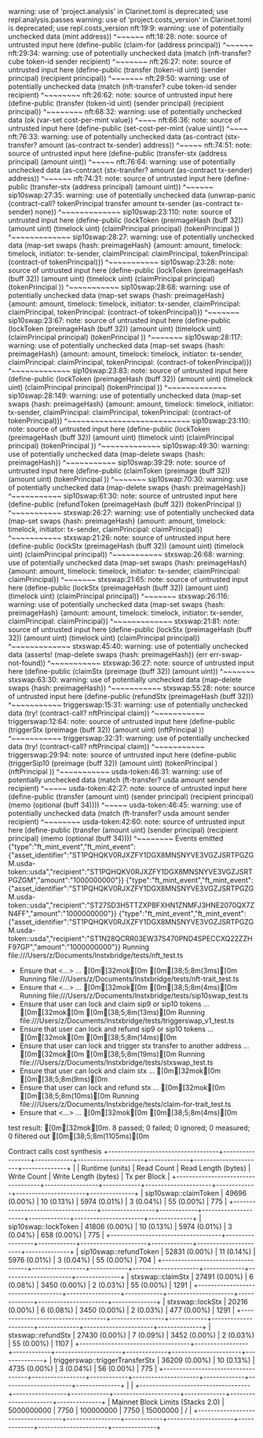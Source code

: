
warning: use of 'project.analysis' in Clarinet.toml is deprecated; use repl.analysis.passes
warning: use of 'project.costs_version' in Clarinet.toml is deprecated; use repl.costs_version
nft:19:9: warning: use of potentially unchecked data
  (mint address))
        ^~~~~~~
nft:18:28: note: source of untrusted input here
(define-public (claim-for (address principal))
                           ^~~~~~~
nft:29:34: warning: use of potentially unchecked data
      (match (nft-transfer? cube token-id sender recipient)
                                 ^~~~~~~~
nft:26:27: note: source of untrusted input here
(define-public (transfer (token-id uint) (sender principal) (recipient principal))
                          ^~~~~~~~
nft:29:50: warning: use of potentially unchecked data
      (match (nft-transfer? cube token-id sender recipient)
                                                 ^~~~~~~~~
nft:26:62: note: source of untrusted input here
(define-public (transfer (token-id uint) (sender principal) (recipient principal))
                                                             ^~~~~~~~~
nft:68:32: warning: use of potentially unchecked data
    (ok (var-set cost-per-mint value))
                               ^~~~~
nft:66:36: note: source of untrusted input here
(define-public (set-cost-per-mint (value uint))
                                   ^~~~~
nft:76:33: warning: use of potentially unchecked data
    (as-contract (stx-transfer? amount (as-contract tx-sender) address))
                                ^~~~~~
nft:74:51: note: source of untrusted input here
(define-public (transfer-stx (address principal) (amount uint))
                                                  ^~~~~~
nft:76:64: warning: use of potentially unchecked data
    (as-contract (stx-transfer? amount (as-contract tx-sender) address))
                                                               ^~~~~~~
nft:74:31: note: source of untrusted input here
(define-public (transfer-stx (address principal) (amount uint))
                              ^~~~~~~
sip10swap:27:35: warning: use of potentially unchecked data
    (unwrap-panic (contract-call? tokenPrincipal transfer amount tx-sender (as-contract tx-sender) none))
                                  ^~~~~~~~~~~~~~
sip10swap:23:110: note: source of untrusted input here
(define-public (lockToken (preimageHash (buff 32)) (amount uint) (timelock uint) (claimPrincipal principal) (tokenPrincipal <ft-trait>))
                                                                                                             ^~~~~~~~~~~~~~
sip10swap:28:27: warning: use of potentially unchecked data
    (map-set swaps {hash: preimageHash} {amount: amount, timelock: timelock,  initiator: tx-sender, claimPrincipal: claimPrincipal, tokenPrincipal: (contract-of tokenPrincipal)})
                          ^~~~~~~~~~~~
sip10swap:23:28: note: source of untrusted input here
(define-public (lockToken (preimageHash (buff 32)) (amount uint) (timelock uint) (claimPrincipal principal) (tokenPrincipal <ft-trait>))
                           ^~~~~~~~~~~~
sip10swap:28:68: warning: use of potentially unchecked data
    (map-set swaps {hash: preimageHash} {amount: amount, timelock: timelock,  initiator: tx-sender, claimPrincipal: claimPrincipal, tokenPrincipal: (contract-of tokenPrincipal)})
                                                                   ^~~~~~~~
sip10swap:23:67: note: source of untrusted input here
(define-public (lockToken (preimageHash (buff 32)) (amount uint) (timelock uint) (claimPrincipal principal) (tokenPrincipal <ft-trait>))
                                                                  ^~~~~~~~
sip10swap:28:117: warning: use of potentially unchecked data
    (map-set swaps {hash: preimageHash} {amount: amount, timelock: timelock,  initiator: tx-sender, claimPrincipal: claimPrincipal, tokenPrincipal: (contract-of tokenPrincipal)})
                                                                                                                    ^~~~~~~~~~~~~~
sip10swap:23:83: note: source of untrusted input here
(define-public (lockToken (preimageHash (buff 32)) (amount uint) (timelock uint) (claimPrincipal principal) (tokenPrincipal <ft-trait>))
                                                                                  ^~~~~~~~~~~~~~
sip10swap:28:149: warning: use of potentially unchecked data
    (map-set swaps {hash: preimageHash} {amount: amount, timelock: timelock,  initiator: tx-sender, claimPrincipal: claimPrincipal, tokenPrincipal: (contract-of tokenPrincipal)})
                                                                                                                                                    ^~~~~~~~~~~~~~~~~~~~~~~~~~~~
sip10swap:23:110: note: source of untrusted input here
(define-public (lockToken (preimageHash (buff 32)) (amount uint) (timelock uint) (claimPrincipal principal) (tokenPrincipal <ft-trait>))
                                                                                                             ^~~~~~~~~~~~~~
sip10swap:49:30: warning: use of potentially unchecked data
    (map-delete swaps {hash: preimageHash})
                             ^~~~~~~~~~~~
sip10swap:39:29: note: source of untrusted input here
(define-public (claimToken (preimage (buff 32)) (amount uint) (tokenPrincipal <ft-trait>))
                            ^~~~~~~~
sip10swap:70:30: warning: use of potentially unchecked data
    (map-delete swaps {hash: preimageHash})
                             ^~~~~~~~~~~~
sip10swap:61:30: note: source of untrusted input here
(define-public (refundToken (preimageHash (buff 32)) (tokenPrincipal <ft-trait>))
                             ^~~~~~~~~~~~
stxswap:26:27: warning: use of potentially unchecked data
    (map-set swaps {hash: preimageHash} {amount: amount, timelock: timelock, initiator: tx-sender, claimPrincipal: claimPrincipal})
                          ^~~~~~~~~~~~
stxswap:21:26: note: source of untrusted input here
(define-public (lockStx (preimageHash (buff 32)) (amount uint) (timelock uint) (claimPrincipal principal))
                         ^~~~~~~~~~~~
stxswap:26:68: warning: use of potentially unchecked data
    (map-set swaps {hash: preimageHash} {amount: amount, timelock: timelock, initiator: tx-sender, claimPrincipal: claimPrincipal})
                                                                   ^~~~~~~~
stxswap:21:65: note: source of untrusted input here
(define-public (lockStx (preimageHash (buff 32)) (amount uint) (timelock uint) (claimPrincipal principal))
                                                                ^~~~~~~~
stxswap:26:116: warning: use of potentially unchecked data
    (map-set swaps {hash: preimageHash} {amount: amount, timelock: timelock, initiator: tx-sender, claimPrincipal: claimPrincipal})
                                                                                                                   ^~~~~~~~~~~~~~
stxswap:21:81: note: source of untrusted input here
(define-public (lockStx (preimageHash (buff 32)) (amount uint) (timelock uint) (claimPrincipal principal))
                                                                                ^~~~~~~~~~~~~~
stxswap:45:40: warning: use of potentially unchecked data
    (asserts! (map-delete swaps {hash: preimageHash}) (err err-swap-not-found))
                                       ^~~~~~~~~~~~
stxswap:36:27: note: source of untrusted input here
(define-public (claimStx (preimage (buff 32)) (amount uint))
                          ^~~~~~~~
stxswap:63:30: warning: use of potentially unchecked data
    (map-delete swaps {hash: preimageHash})
                             ^~~~~~~~~~~~
stxswap:55:28: note: source of untrusted input here
(define-public (refundStx (preimageHash (buff 32)))
                           ^~~~~~~~~~~~
triggerswap:15:31: warning: use of potentially unchecked data
        (try! (contract-call? nftPrincipal claim))
                              ^~~~~~~~~~~~
triggerswap:12:64: note: source of untrusted input here
(define-public (triggerStx (preimage (buff 32)) (amount uint) (nftPrincipal <claim-trait>))
                                                               ^~~~~~~~~~~~
triggerswap:32:31: warning: use of potentially unchecked data
        (try! (contract-call? nftPrincipal claim))
                              ^~~~~~~~~~~~
triggerswap:29:94: note: source of untrusted input here
(define-public (triggerSip10 (preimage (buff 32)) (amount uint) (tokenPrincipal <ft-trait>) (nftPrincipal <claim-trait>))
                                                                                             ^~~~~~~~~~~~
usda-token:46:31: warning: use of potentially unchecked data
    (match (ft-transfer? usda amount sender recipient)
                              ^~~~~~
usda-token:42:27: note: source of untrusted input here
(define-public (transfer (amount uint) (sender principal) (recipient principal) (memo (optional (buff 34))))
                          ^~~~~~
usda-token:46:45: warning: use of potentially unchecked data
    (match (ft-transfer? usda amount sender recipient)
                                            ^~~~~~~~~
usda-token:42:60: note: source of untrusted input here
(define-public (transfer (amount uint) (sender principal) (recipient principal) (memo (optional (buff 34))))
                                                           ^~~~~~~~~
Events emitted
{"type":"ft_mint_event","ft_mint_event":{"asset_identifier":"ST1PQHQKV0RJXZFY1DGX8MNSNYVE3VGZJSRTPGZGM.usda-token::usda","recipient":"ST1PQHQKV0RJXZFY1DGX8MNSNYVE3VGZJSRTPGZGM","amount":"1000000000"}}
{"type":"ft_mint_event","ft_mint_event":{"asset_identifier":"ST1PQHQKV0RJXZFY1DGX8MNSNYVE3VGZJSRTPGZGM.usda-token::usda","recipient":"ST27SD3H5TTZXPBFXHN1ZNMFJ3HNE2070QX7ZN4FF","amount":"1000000000"}}
{"type":"ft_mint_event","ft_mint_event":{"asset_identifier":"ST1PQHQKV0RJXZFY1DGX8MNSNYVE3VGZJSRTPGZGM.usda-token::usda","recipient":"ST1N28QCRR03EW37S470PND4SPECCXQ22ZZHF97GP","amount":"1000000000"}}
Running file:///Users/z/Documents/lnstxbridge/tests/nft_test.ts
* Ensure that <...> ... [0m[32mok[0m [0m[38;5;8m(3ms)[0m
Running file:///Users/z/Documents/lnstxbridge/tests/nft-trait_test.ts
* Ensure that <...> ... [0m[32mok[0m [0m[38;5;8m(4ms)[0m
Running file:///Users/z/Documents/lnstxbridge/tests/sip10swap_test.ts
* Ensure that user can lock and claim sip9 or sip10 tokens ... [0m[32mok[0m [0m[38;5;8m(13ms)[0m
Running file:///Users/z/Documents/lnstxbridge/tests/triggerswap_v1_test.ts
* Ensure that user can lock and refund sip9 or sip10 tokens ... [0m[32mok[0m [0m[38;5;8m(14ms)[0m
* Ensure that user can lock and trigger stx transfer to another address ... [0m[32mok[0m [0m[38;5;8m(19ms)[0m
Running file:///Users/z/Documents/lnstxbridge/tests/stxswap_test.ts
* Ensure that user can lock and claim stx ... [0m[32mok[0m [0m[38;5;8m(9ms)[0m
* Ensure that user can lock and refund stx ... [0m[32mok[0m [0m[38;5;8m(10ms)[0m
Running file:///Users/z/Documents/lnstxbridge/tests/claim-for-trait_test.ts
* Ensure that <...> ... [0m[32mok[0m [0m[38;5;8m(4ms)[0m

test result: [0m[32mok[0m. 8 passed; 0 failed; 0 ignored; 0 measured; 0 filtered out [0m[38;5;8m(1105ms)[0m


Contract calls cost synthesis
+-----------------------------------+-----------------+------------+---------------------+-------------+----------------------+--------------+
|                                   | Runtime (units) | Read Count | Read Length (bytes) | Write Count | Write Length (bytes) | Tx per Block |
+-----------------------------------+-----------------+------------+---------------------+-------------+----------------------+--------------+
| sip10swap::claimToken             |   49696 (0.00%) | 10 (0.13%) |        5974 (0.01%) |   3 (0.04%) |           55 (0.00%) |          775 |
+-----------------------------------+-----------------+------------+---------------------+-------------+----------------------+--------------+
| sip10swap::lockToken              |   41806 (0.00%) | 10 (0.13%) |        5974 (0.01%) |   3 (0.04%) |          658 (0.00%) |          775 |
+-----------------------------------+-----------------+------------+---------------------+-------------+----------------------+--------------+
| sip10swap::refundToken            |   52831 (0.00%) | 11 (0.14%) |        5976 (0.01%) |   3 (0.04%) |           55 (0.00%) |          704 |
+-----------------------------------+-----------------+------------+---------------------+-------------+----------------------+--------------+
| stxswap::claimStx                 |   27491 (0.00%) |  6 (0.08%) |        3450 (0.00%) |   2 (0.03%) |           55 (0.00%) |         1291 |
+-----------------------------------+-----------------+------------+---------------------+-------------+----------------------+--------------+
| stxswap::lockStx                  |   20216 (0.00%) |  6 (0.08%) |        3450 (0.00%) |   2 (0.03%) |          477 (0.00%) |         1291 |
+-----------------------------------+-----------------+------------+---------------------+-------------+----------------------+--------------+
| stxswap::refundStx                |   27430 (0.00%) |  7 (0.09%) |        3452 (0.00%) |   2 (0.03%) |           55 (0.00%) |         1107 |
+-----------------------------------+-----------------+------------+---------------------+-------------+----------------------+--------------+
| triggerswap::triggerTransferStx   |   36209 (0.00%) | 10 (0.13%) |        4735 (0.00%) |   3 (0.04%) |           56 (0.00%) |          775 |
+-----------------------------------+-----------------+------------+---------------------+-------------+----------------------+--------------+
|                                                                                                                                            |
+-----------------------------------+-----------------+------------+---------------------+-------------+----------------------+--------------+
| Mainnet Block Limits (Stacks 2.0) |      5000000000 |       7750 |           100000000 |        7750 |             15000000 |            / |
+-----------------------------------+-----------------+------------+---------------------+-------------+----------------------+--------------+

